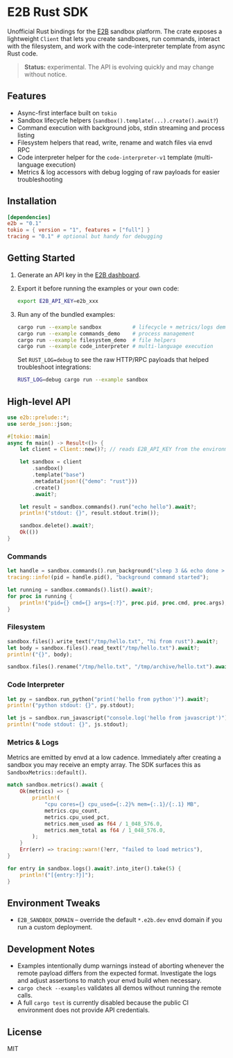 # E2B Rust SDK

Unofficial Rust bindings for the [E2B](https://e2b.dev) sandbox platform. The crate exposes a lightweight `Client` that lets you create sandboxes, run commands, interact with the filesystem, and work with the code-interpreter template from async Rust code.

> **Status:** experimental. The API is evolving quickly and may change without notice.

## Features

- Async-first interface built on `tokio`
- Sandbox lifecycle helpers (`sandbox().template(...).create().await?`)
- Command execution with background jobs, stdin streaming and process listing
- Filesystem helpers that read, write, rename and watch files via envd RPC
- Code interpreter helper for the `code-interpreter-v1` template (multi-language execution)
- Metrics & log accessors with debug logging of raw payloads for easier troubleshooting

## Installation

```toml
[dependencies]
e2b = "0.1"
tokio = { version = "1", features = ["full"] }
tracing = "0.1" # optional but handy for debugging
```

## Getting Started

1. Generate an API key in the [E2B dashboard](https://e2b.dev/dashboard?tab=keys).
2. Export it before running the examples or your own code:

   ```bash
   export E2B_API_KEY=e2b_xxx
   ```

3. Run any of the bundled examples:

   ```bash
   cargo run --example sandbox          # lifecycle + metrics/logs demo
   cargo run --example commands_demo    # process management
   cargo run --example filesystem_demo  # file helpers
   cargo run --example code_interpreter # multi-language execution
   ```

   Set `RUST_LOG=debug` to see the raw HTTP/RPC payloads that helped troubleshoot integrations:

   ```bash
   RUST_LOG=debug cargo run --example sandbox
   ```

## High-level API

```rust
use e2b::prelude::*;
use serde_json::json;

#[tokio::main]
async fn main() -> Result<()> {
    let client = Client::new()?; // reads E2B_API_KEY from the environment

    let sandbox = client
        .sandbox()
        .template("base")
        .metadata(json!({"demo": "rust"}))
        .create()
        .await?;

    let result = sandbox.commands().run("echo hello").await?;
    println!("stdout: {}", result.stdout.trim());

    sandbox.delete().await?;
    Ok(())
}
```

### Commands

```rust
let handle = sandbox.commands().run_background("sleep 3 && echo done > /tmp/out").await?;
tracing::info!(pid = handle.pid(), "background command started");

let running = sandbox.commands().list().await?;
for proc in running {
    println!("pid={} cmd={} args={:?}", proc.pid, proc.cmd, proc.args);
}
```

### Filesystem

```rust
sandbox.files().write_text("/tmp/hello.txt", "hi from rust").await?;
let body = sandbox.files().read_text("/tmp/hello.txt").await?;
println!("{}", body);

sandbox.files().rename("/tmp/hello.txt", "/tmp/archive/hello.txt").await?;
```

### Code Interpreter

```rust
let py = sandbox.run_python("print('hello from python')").await?;
println!("python stdout: {}", py.stdout);

let js = sandbox.run_javascript("console.log('hello from javascript')").await?;
println!("node stdout: {}", js.stdout);
```

### Metrics & Logs

Metrics are emitted by envd at a low cadence. Immediately after creating a sandbox you may receive an empty array. The SDK surfaces this as `SandboxMetrics::default()`.

```rust
match sandbox.metrics().await {
    Ok(metrics) => {
        println!(
            "cpu cores={} cpu_used={:.2}% mem={:.1}/{:.1} MB",
            metrics.cpu_count,
            metrics.cpu_used_pct,
            metrics.mem_used as f64 / 1_048_576.0,
            metrics.mem_total as f64 / 1_048_576.0,
        );
    }
    Err(err) => tracing::warn!(?err, "failed to load metrics"),
}

for entry in sandbox.logs().await?.into_iter().take(5) {
    println!("[{entry:?}]");
}
```

## Environment Tweaks

- `E2B_SANDBOX_DOMAIN` – override the default `*.e2b.dev` envd domain if you run a custom deployment.

## Development Notes

- Examples intentionally dump warnings instead of aborting whenever the remote payload differs from the expected format. Investigate the logs and adjust assertions to match your envd build when necessary.
- `cargo check --examples` validates all demos without running the remote calls.
- A full `cargo test` is currently disabled because the public CI environment does not provide API credentials.

## License

MIT
